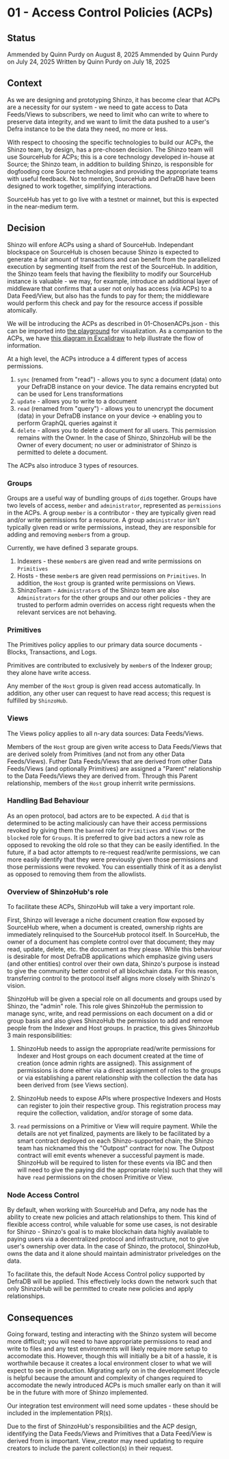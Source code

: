# 01 - Access Control Policies (ACPs)

## Status
Ammended by Quinn Purdy on August 8, 2025
Ammended by Quinn Purdy on July 24, 2025
Written by Quinn Purdy on July 18, 2025

## Context
As we are designing and prototyping Shinzo, it has become clear that ACPs are a necessity for our system - we need to gate access to Data Feeds/Views to subscribers, we need to limit who can write to where to preserve data integrity, and we want to limit the data pushed to a user's Defra instance to be the data they need, no more or less.

With respect to choosing the specific technologies to build our ACPs, the Shinzo team, by design, has a pre-chosen decision. The Shinzo team will use SourceHub for ACPs; this is a core technology developed in-house at Source; the Shinzo team, in addition to building Shinzo, is responsible for dogfooding core Source technologies and providing the appropriate teams with useful feedback. Not to mention, SourceHub and DefraDB have been designed to work together, simplifying interactions.

SourceHub has yet to go live with a testnet or mainnet, but this is expected in the near-medium term.

## Decision
Shinzo will enfore ACPs using a shard of SourceHub. Independant blockspace on SourceHub is chosen because Shinzo is expected to generate a fair amount of transactions and can benefit from the parallelized execution by segmenting itself from the rest of the SourceHub. In addition, the Shinzo team feels that having the flexibility to modify our SourceHub instance is valuable - we may, for example, introduce an additional layer of middleware that confirms that a user not only has access (via ACPs) to a Data Feed/View, but also has the funds to pay for them; the middleware would perform this check and pay for the resource access if possible atomically.

We will be introducing the ACPs as described in 01-ChosenACPs.json - this can be imported into [the playground](http://acp-playground.stage.infra.source.network/) for visualization. As a companion to the ACPs, we have [this diagram in Excalidraw](https://excalidraw.com/#json=VBQFY9nF_aMvAZG1gV-3Z,uR6gLzxrm1YpPEHJZQC3Ew) to help illustrate the flow of information.

At a high level, the ACPs introduce a 4 different types of access permissions.

1) `sync` (renamed from "read") - allows you to sync a document (data) onto your DefraDB instance on your device. The data remains encrypted but can be used for Lens transformations
2) `update` - allows you to write to a document
3) `read` (renamed from "query") - allows you to unencrypt the document (data) in your DefraDB instance on your device -> enabling you to perform GraphQL queries against it
4) `delete` - allows you to delete a document for all users. This permission remains with the Owner. In the case of Shinzo, ShinzoHub will be the Owner of every document; no user or administrator of Shinzo is permitted to delete a document.

The ACPs also introduce 3 types of resources.

### Groups

Groups are a useful way of bundling groups of `did`s together. Groups have two levels of access, `member` and `administrator`, represented as `permissions` in the ACPs. A group `member` is a contributor - they are typically given read and/or write permissions for a resource. A group `administrator` isn't typically given read or write permissions, instead, they are responsible for adding and removing `member`s from a group.

Currently, we have defined 3 separate groups.

1. Indexers - these `member`s are given read and write permissions on `Primitives`
2. Hosts - these `member`s are given read permissions on `Primitives`. In addition, the `Host` group is granted write permissions on Views.
3. ShinzoTeam - `Administrator`s of the Shinzo team are also `Administrators` for the other groups and our other policies - they are trusted to perform admin overrides on access right requests when the relevant services are not behaving.

### Primitives

The Primitives policy applies to our primary data source documents - Blocks, Transactions, and Logs.

Primitives are contributed to exclusively by `member`s of the Indexer group; they alone have write access.

Any member of the `Host` group is given read access automatically. In addition, any other user can request to have read access; this request is fulfilled by `ShinzoHub`.

### Views

The Views policy applies to all n-ary data sources: Data Feeds/Views.

Members of the `Host` group are given write access to Data Feeds/Views that are derived solely from Primitives (and not from any other Data Feeds/Views). Futher Data Feeds/Views that are derived from other Data Feeds/Views (and optionally Primitives) are assigned a "Parent" relationship to the Data Feeds/Views they are derived from. Through this Parent relationship, members of the `Host` group inherrit write permissions.

### Handling Bad Behaviour

As an open protocol, bad actors are to be expected. A `did` that is determined to be acting maliciously can have their access permissions revoked by giving them the `banned` role for `Primitives` and `Views` or the `blocked` role for `Groups`. It is preferred to give bad actors a new role as opposed to revoking the old role so that they can be easily identified. In the future, if a bad actor attempts to re-request read/write permissions, we can more easily identify that they were previously given those permissions and those permissions were revoked. You can essentially think of it as a denylist as opposed to removing them from the allowlists.

### Overview of ShinzoHub's role

To facilitate these ACPs, ShinzoHub will take a very important role.

First, Shinzo will leverage a niche document creation flow exposed by SourceHub where, when a document is created, ownership rights are immediately relinquised to the SourceHub protocol itself. In SourceHub, the owner of a document has complete control over that document; they may read, update, delete, etc. the document as they please. While this behaviour is desirable for most DefraDB applications which emphasize giving users (and other entities) control over their own data, Shinzo's purpose is instead to give the community better control of all blockchain data. For this reason, transferring control to the protocol itself aligns more closely with Shinzo's vision.

ShinzoHub will be given a special role on all documents and groups used by Shinzo, the "admin" role. This role gives ShinzoHub the permission to manage sync, write, and read permissions on each document on a did or group basis and also gives ShinzoHub the permission to add and remove people from the Indexer and Host groups. In practice, this gives ShinzoHub 3 main responsibilities:

1) ShinzoHub needs to assign the appropriate read/write permissions for Indexer and Host groups on each document created at the time of creation (once admin rights are assigned). This assignment of permissions is done either via a direct assignment of roles to the groups or via establishing a parent relationship with the collection the data has been derived from (see Views section).

2) ShinzoHub needs to expose APIs where prospective Indexers and Hosts can register to join their respective group. This registration process may require the collection, validation, and/or storage of some data.

3) `read` permissions on a Primitive or View will require payment. While the details are not yet finalized, payments are likely to be facilitated by a smart contract deployed on each Shinzo-supported chain; the Shinzo team has nicknamed this the "Outpost" contract for now. The Outpost contract will emit events whenever a successful payment is made. ShinzoHub will be required to listen for these events via IBC and then will need to give the paying did the appropriate role(s) such that they will have `read` permissions on the chosen Primitive or View.

### Node Access Control

By default, when working with SourceHub and Defra, any node has the ability to create new policies and attach relationships to them. This kind of flexible access control, while valuable for some use cases, is not desirable for Shinzo - Shinzo's goal is to make blockchain data highly available to paying users via a decentralized protocol and infrastructure, not to give user's ownership over data. In the case of Shinzo, the protocol, ShinzoHub, owns the data and it alone should maintain administrator priveledges on the data.

To facilitate this, the default Node Access Control policy supported by DefraDB will be applied. This effectively locks down the network such that only ShinzoHub will be permitted to create new policies and apply relationships.

## Consequences
Going forward, testing and interacting with the Shinzo system will become more difficult; you will need to have appropriate permissions to read and write to files and any test environments will likely require more setup to accomodate this. However, though this will initially be a bit of a hassle, it is worthwhile because it creates a local environment closer to what we will expect to see in production. Migrating early on in the development lifecycle is helpful because the amount and complexity of changes required to accomodate the newly introduced ACPs is much smaller early on than it will be in the future with more of Shinzo implemented.

Our integration test environment will need some updates - these should be included in the implementation PR(s).

Due to the first of ShinzoHub's responsibilities and the ACP design, identifying the Data Feeds/Views and Primitives that a Data Feed/View is derived from is important. View_creator may need updating to require creators to include the parent collection(s) in their request.
